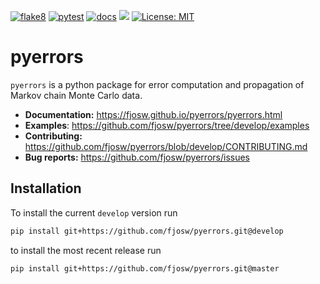 [![flake8](https://github.com/fjosw/pyerrors/actions/workflows/flake8.yml/badge.svg)](https://github.com/fjosw/pyerrors/actions/workflows/flake8.yml) [![pytest](https://github.com/fjosw/pyerrors/actions/workflows/pytest.yml/badge.svg)](https://github.com/fjosw/pyerrors/actions/workflows/pytest.yml) [![docs](https://github.com/fjosw/pyerrors/actions/workflows/docs.yml/badge.svg)](https://github.com/fjosw/pyerrors/actions/workflows/docs.yml) [![](https://img.shields.io/badge/python-3.7+-blue.svg)](https://www.python.org/downloads/) [![License: MIT](https://img.shields.io/badge/License-MIT-yellow.svg)](https://opensource.org/licenses/MIT)
# pyerrors
`pyerrors` is a python package for error computation and propagation of Markov chain Monte Carlo data.

- **Documentation:** https://fjosw.github.io/pyerrors/pyerrors.html
- **Examples**: https://github.com/fjosw/pyerrors/tree/develop/examples
- **Contributing:** https://github.com/fjosw/pyerrors/blob/develop/CONTRIBUTING.md
- **Bug reports:** https://github.com/fjosw/pyerrors/issues

## Installation
To install the current `develop` version run
```bash
pip install git+https://github.com/fjosw/pyerrors.git@develop
```
to install the most recent release run
```bash
pip install git+https://github.com/fjosw/pyerrors.git@master
```
